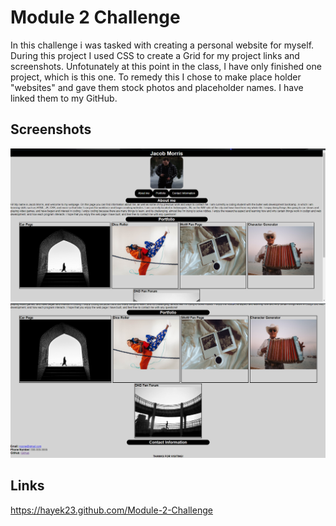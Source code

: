 # Module 2 Challenge
In this challenge i was tasked with creating a personal website for myself. During this project I used CSS to create a Grid for my project links and screenshots. Unfotunately at this point in the class, I have only finished one project, which is this one. To remedy this I chose to make place holder "websites" and gave them stock photos and placeholder names. I have linked them to my GitHub.

## Screenshots
![photo-one](./Assets/personal-site-ss-1.png)
![photo-two](./Assets/personal-site-ss-2.png)

## Links
https://hayek23.github.com/Module-2-Challenge

